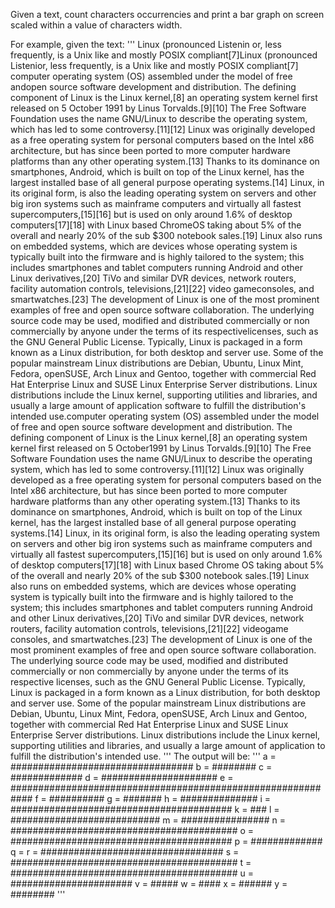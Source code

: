Given a text, count characters occurrencies and print a bar graph on screen
scaled within a value of characters width.

For example, given the text:
'''
Linux (pronounced Listenin or, less frequently, is a Unix like and mostly 
POSIX compliant[7]Linux (pronounced Listenior, less frequently, is a Unix 
like and mostly POSIX compliant[7] computer operating system (OS) assembled 
under the model of free andopen source software development and distribution. 
The defining component of Linux is the Linux kernel,[8] an operating system 
kernel first released on 5 October 1991 by Linus Torvalds.[9][10] The Free 
Software Foundation uses the name GNU/Linux to describe the operating system, 
which has led to some controversy.[11][12] Linux was originally developed as 
a free operating system for personal computers based on the Intel x86 
architecture, but has since been ported to more computer hardware platforms 
than any other operating system.[13] Thanks to its dominance on smartphones, 
Android, which is built on top of the Linux kernel, has the largest installed 
base of all general purpose operating systems.[14] Linux, in its original form, 
is also the leading operating system on servers and other big iron systems 
such as mainframe computers and virtually all fastest supercomputers,[15][16] 
but is used on only around 1.6% of desktop computers[17][18] with Linux based 
ChromeOS taking about 5% of the overall and nearly 20% of the sub $300 notebook 
sales.[19] Linux also runs on embedded systems, which are devices whose 
operating system is typically built into the firmware and is highly tailored 
to the system; this includes smartphones and tablet computers running Android 
and other Linux derivatives,[20] TiVo and similar DVR devices, network routers, 
facility automation controls, televisions,[21][22] video gameconsoles, and 
smartwatches.[23] The development of Linux is one of the most prominent 
examples of free and open source software collaboration. The underlying source 
code may be used, modified and distributed commercially or non commercially 
by anyone under the terms of its respectivelicenses, such as the GNU General 
Public License. Typically, Linux is packaged in a form known as a Linux 
distribution, for both desktop and server use. Some of the popular mainstream 
Linux distributions are Debian, Ubuntu, Linux Mint, Fedora, openSUSE, Arch 
Linux and Gentoo, together with commercial Red Hat Enterprise Linux and SUSE 
Linux Enterprise Server distributions. Linux distributions include the Linux 
kernel, supporting utilities and libraries, and usually a large amount of 
application software to fulfill the distribution's intended use.computer 
operating system (OS) assembled under the model of free and open source 
software development and distribution. The defining component of Linux is the 
Linux kernel,[8] an operating system kernel first released on 5 October1991 
by Linus Torvalds.[9][10] The Free Software Foundation uses the name GNU/Linux 
to describe the operating system, which has led to some controversy.[11][12] 
Linux was originally developed as a free operating system for personal 
computers based on the Intel x86 architecture, but has since been ported to 
more computer hardware platforms than any other operating system.[13] Thanks 
to its dominance on smartphones, Android, which is built on top of the Linux 
kernel, has the largest installed base of all general purpose operating 
systems.[14] Linux, in its original form, is also the leading operating system 
on servers and other big iron systems such as mainframe computers and virtually 
all fastest supercomputers,[15][16] but is used on only around 1.6% of desktop 
computers[17][18] with Linux based Chrome OS taking about 5% of the overall and 
nearly 20% of the sub $300 notebook sales.[19] Linux also runs on embedded 
systems, which are devices whose operating system is typically built into the 
firmware and is highly tailored to the system; this includes smartphones and 
tablet computers running Android and other Linux derivatives,[20] TiVo and 
similar DVR devices, network routers, facility automation controls, 
televisions,[21][22] videogame consoles, and smartwatches.[23] The development 
of Linux is one of the most prominent examples of free and open source 
software collaboration. The underlying source code may be used, modified and 
distributed commercially or non commercially by anyone under the terms of its 
respective licenses, such as the GNU General Public License. Typically, Linux 
is packaged in a form known as a Linux distribution, for both desktop and 
server use. Some of the popular mainstream Linux distributions are Debian, 
Ubuntu, Linux Mint, Fedora, openSUSE, Arch Linux and Gentoo, together with 
commercial Red Hat Enterprise Linux and SUSE Linux Enterprise Server 
distributions. Linux distributions include the Linux kernel, supporting 
utilities and libraries, and usually a large amount of application to fulfill 
the distribution's intended use.
'''
The output will be:
'''
a = #################################
b = ########
c = #############
d = #####################
e = ############################################################
f = ##########
g = #######
h = ##############
i = ########################################
k = ###
l = ###########################
m = ################
n = #########################################
o = ########################################
p = #############
q = 
r = #################################
s = #########################################
t = #########################################
u = ######################
v = #####
w = ####
x = ######
y = ########
'''
